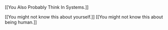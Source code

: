 [[You Also Probably Think In Systems.]]

[[You might not know this about yourself.]]
[[You might not know this about being human.]]